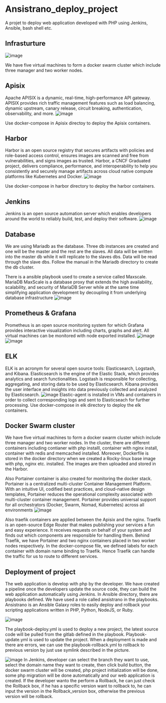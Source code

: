 # Ansistrano_deploy_project

A projet to deploy web application developed with PHP using Jenkins, Ansible, bash shell etc.

Infrasturture
-------------
![image](https://github.com/gordon1991112000/ansistrano_deploy_project/blob/main/IPZ%20%20Infrastructure.png)

We have five virtual machines to form a docker swarm cluster which include three manager and two worker nodes.

Apisix
------
Apache APISIX is a dynamic, real-time, high-performance API gateway. APISIX provides rich traffic management features such as load balancing, dynamic upstream, canary release, circuit breaking, authentication, observability, and more.
![image](https://github.com/gordon1991112000/Jenkins_ansistrano_deploy/blob/main/apisix_ingress.png)

Use docker-compose in Apisix directoy to deploy the Apisix containers.

Harbor
------
Harbor is an open source registry that secures artifacts with policies and role-based access control, ensures images are scanned and free from vulnerabilities, and signs images as trusted. Harbor, a CNCF Graduated project, delivers compliance, performance, and interoperability to help you consistently and securely manage artifacts across cloud native compute platforms like Kubernetes and Docker.
![image](https://github.com/gordon1991112000/Jenkins_ansistrano_deploy/blob/main/harbor_.PNG)

Use docker-compose in harbor directory to deploy the harbor containers.

Jenkins
-------
Jenkins is an open source automation server which enables developers around the world to reliably build, test, and deploy their software.
![image](https://user-images.githubusercontent.com/8767584/166629162-43c2b2fb-c6cc-4f87-ba6a-5e50b5d7a4ca.png)

Database
--------
We are using Mariadb as the database. Three db instances are created and one will be the master and the rest are the slaves. All data will be written into the master db while it will replicate to the slaves dbs. Data will be read through the slave dbs.
Follow the manual in the Mariadb directory to create the db cluster.

There is a ansible playbook used to create a service called Maxscale. MariaDB MaxScale is a database proxy that extends the high availability, scalability, and security of MariaDB Server while at the same time simplifying application development by decoupling it from underlying database infrastructure
![image](https://github.com/gordon1991112000/Jenkins_ansistrano_deploy/blob/main/maxscle.PNG)

Prometheus & Grafana
--------------------
Prometheus is an open source monitoring system for which Grafana provides interactive visualization including charts, graphs and alert. All virtual machines can be monitored with node exported installed.
![image](https://github.com/gordon1991112000/Jenkins_ansistrano_deploy/blob/main/prometheus.PNG)
![image](https://github.com/gordon1991112000/Jenkins_ansistrano_deploy/blob/main/grafana.PNG)

ELK
---
ELK is an acronym for several open source tools: Elasticsearch, Logstash, and Kibana. Elasticsearch is the engine of the Elastic Stack, which provides analytics and search functionalities. Logstash is responsible for collecting, aggregating, and storing data to be used by Elasticsearch. Kibana provides the user interface and insights into data previously collected and analyzed by Elasticsearch.
![image](https://github.com/gordon1991112000/Jenkins_ansistrano_deploy/blob/main/elk_.PNG)
Elastic-agent is installed in VMs and containers in order to collect corresponding logs and sent to Elasticseach for further processing.
Use docker-compose in elk directory to deploy the elk containers.

Docker Swarm cluster
--------------------
We have five virtual machines to form a docker swarm cluster which include three manager and two worker nodes. In the cluster, there are different containers including contianer with php installl, container with nginx install, container with redis and memcached installed.
Moreover, Dockerfile is stored in the docker directory when we created a Rocky-linux base image with php, nginx etc. installed. The images are then uploaded and stored in the Harbor.

Also Portainer container is also created for monitoring the docker stack. Portainer is a centralized multi-cluster Container Management Platform. 
With an intuitive UI, codified best practices, and cloud-native design templates, Portainer reduces the operational complexity associated with multi-cluster container management. 
Portainer provides universal support for all orchestrators (Docker, Swarm, Nomad, Kubernetes) across all environments
![image](https://github.com/gordon1991112000/Jenkins_ansistrano_deploy/blob/main/portainer.PNG)

Also traefik containers are applied between the Apisix and the nginx.
Traefik is an open-source Edge Router that makes publishing your services a fun and easy experience. It receives requests on behalf of your system and finds out which components are responsible for handling them.
Behind Traefik, we have Portainer and two nginx containers placed in two worker nodes respectively. In the docker-compose file, we defined labels for each container with domain name binding to Traefik. Hence Traefik can handle the traffic for us to route to different services.

Deployment of project
---------------------
The web application is develop with php by the developer. We have created a pipeline once the developers update the source code, they can build the web application automatically using Jenkins.
In Ansible directory, there are playbooks defined. We have used a role called ansistrano in the playbooks. Ansistrano is an Ansible Galaxy roles to easily deploy and rollback your scripting applications written in PHP, Python, NodeJS, or Ruby.

![image](https://github.com/gordon1991112000/Jenkins_ansistrano_deploy/blob/main/structure.PNG)

The playbook-deploy.yml is used to deploy a new project, the latest source code will be pulled from the gitlab defined in the playbook. Playbook-update.yml is used to update the project. When a deployment is made and there are errors, we can use the playbook-rollback.yml to rollback to previous version by just use symlink described in the picture.

![image](https://user-images.githubusercontent.com/8767584/166629162-43c2b2fb-c6cc-4f87-ba6a-5e50b5d7a4ca.png)
In Jenkins, developer can select the branch they want to use, select the domain name they want to create, then click build button, the docker swarm cluster will be created, php project initialization will be done, some php migration will be done automatically and our web application is created.
If the developer wanto the perform a Rollback, he can just check the Rollback box, if he has a specific version want to rollback to, he can input the version in the Rollback_version box, otherwise the previous version will be rollback.
